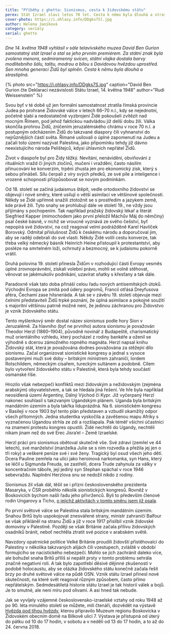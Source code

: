 ```yaml
---
title: "Příběhy z ghetta: Sionismus, cesta k židovskému státu"
perex: Stát Izrael slaví letos 70 let. Cesta k němu byla dlouhá a strastiplná, v dalším dílu Příběhů z ghetta ji připomíná Helena Janíková. Sionisumus měl řadu přívrženců i v Boskovicích.
cover-photo: https://i.ohlasy.info/DDgks7Sl.jpg
author: Helena Janíková
category: seriály
serial: ghetto
---
```


*Dne 14. května 1948 vyhlásil v sále telavivského muzea David Ben Gurion samostatný stát Izrael a stal se jeho prvním premiérem. Za státní znak byla zvolena menora, sedmiramenný svícen, státní vlajka dostala barvy modlitebního šálu, talitu, modrou a bílou s Davidovou hvězdou uprostřed. Sen mnoha generací Židů byl splněn. Cesta k němu byla dlouhá a strastiplná.*

{% photo src="https://i.ohlasy.info/DDgks7S.jpg" caption="David Ben Gurion čte Deklaraci nezávislosti Státu Izrael, 14. května 1948" author="Rudi Weissenstein" %}

Svou byť v té době už jen formální samostatnost ztratila římská provincie Judea po prohrané Židovské válce v letech 66–70 n.l., kdy se nejednotní, početně slabí a nedostatečně vyzbrojení Židé pokoušeli zvítězit nad mocným Římem, pod jehož faktickou nadvládou již delší dobu žili. Válka skončila prohrou Židů, zničením jeruzalémského chrámu v roce 70 n.l. a postupným odcházením Židů do takzvané diaspory čili vyhnanství do nejrůznějších částí světa. Římané usilovali o úplné zapomenutí na Judeu a začali toto území nazývat Palestina, jako připomínku tehdy již dávno neexistujícího národa Pelištejců, kdysi úhlavních nepřátel Židů.

Život v diaspoře byl pro Židy těžký. Nevítáni, nenáviděni, obviňováni z rituálních vražd či jiných zločinů, mučeni i vražděni, často násilím přinucováni ke konverzím, trpěni zhusta jen pro ekonomický zisk, který s sebou přinášeli. Sílu čerpali z víry svých předků, ze své píle a inteligence i vrozené schopnosti přizpůsobovat se novým podmínkám.

Od 18. století se začíná judaismus štěpit, vedle ortodoxního židovství se objevují i nové směry, které usilují o větší asimilaci ve většinové společnosti. Někdy se Židé upřímně snažili ztotožnit se s prostředím a jazykem země, kde právě žili. Tyto snahy se prohlubují dále ve století 19., ne vždy jsou přijímány s pochopením. Tak například pražský židovský lékař a literát Siegfried Kapper (mimochodem jako první přeložil Máchův Máj do němčiny) psal české básně, v nichž se vroucně vyznává ze svého češství, byť nepopírá své židovství, na což reagoval velmi podrážděně Karel Havlíček Borovský. Odmítal příslušnost Židů k českému národu a doporučoval jim, aby se raději odebrali do své vlasti. Někdy Židé volili cestu konverze, tak třeba velký německý básník Heinrich Heine přistoupil k protestantství, aby posléze na smrtelném loži, ochrnutý a bezmocný, se k judaismu pokorně vrátil.

Druhá polovina 19. století přinesla Židům v rozhodující části Evropy vesměs úplné zrovnoprávnění, získali volební právo, mohli se volně stěhovat, věnovat se jakémukoliv podnikání, uzavírat sňatky s křesťany a tak dále.

Paradoxně však tato doba přináší celou řadu nových antisemitských útoků. Východní Evropa se zmítá pod údery pogromů, Francií otřásá Dreyfusova aféra, Čechami zase hilsneriáda. A tak se v závěru 19. století objevuje mezi čelními představiteli Židů trpké poznání, že úplná asimilace a pokojné soužití s majoritní většinou patrně možné není, že jedinou záchranou pro Židovstvo je vznik židovského státu.  

Tento myšlenkový směr dostal název *sionismus* podle hory Sion v Jeruzalémě. Za hlavního (byť ne prvního) autora sionismu je považován Theodor Herzl (1860–1904), původně novinář z Budapeště, charismatický muž orientálního vzhledu, který pocházel  z rodiny bankéře a oženil se výhodně s dcerou zámožného ropného magnáta. Herzl napsal knihu Židovský stát, která je považována dodnes považována za stěžejní dílo sionismu. Začal organizovat sionistické kongresy a jednal s vysoce postavenými muži své doby – britským ministrem zahraničí, lordem Rotschildem, německým císařem, tureckým sultánem a podobně. Cílem bylo vytvoření židovského státu v Palestině, která byla tehdy součástí osmanské říše.  

Hrozilo však nebezpečí konfliktů mezi židovským a nežidovským (zejména arabským) obyvatelstvem, a tak se hledala jiná řešení. Ve hře byla například neosídlená území Argentiny, Dálný Východ či Kypr. Již vyčerpaný Herzl nakonec souhlasil s takzvaným Ugandským plánem. Uganda byla britským mandátním územím a byla takřka liduprázdná. Na 6. sionistickém kongresu v Basileji v roce 1903 byl tento plán představen a vzbudil okamžitý odpor všech přítomných. Jedna studentka vyskočila a zavěšenou mapu Afriky s vyznačenou Ugandou strhla ze zdi a rozšlapala. Pak téměř všichni účastníci na znamení protestu kongres opustili. Židé nechtěli do Ugandy, nechtěli nikam jinam než do své Erec Jisra’el – Země Izraelské.

Herzl práci pro sionismus obětoval skutečně vše. Své zdraví (zemřel ve 44 letech), své manželství (manželka Julie se s ním rozvedla a přežila jej jen o tři roky) a veškeré peníze své i své ženy. Tragický byl osud všech jeho dětí. Dcera Pauline zemřela na ulici jako heroinová narkomanka, syn Hans, který se léčil u Sigmunda Freuda, se zastřelil, dcera Trude zahynula za války v koncentračním táboře, její jediný syn Stephan spáchal v roce 1946 sebevraždu. Naplnění Herzlova snu se nedožil nikdo z rodiny.

Sionismus žil však dál, těšil se i přízni československého prezidenta Masaryka, v ČSR proběhlo několik sionistických kongresů. Rovněž v Boskovicích bychom našli řadu jeho přívrženců. Byli to především členové rodin Ungarovy a Ticho, [o jejichž aktivitách v tomto směru jsem již psala](http://www.ohlasy.info/clanky/2017/01/cesty-do-palestiny.html).

Po první světové válce se Palestina stala britským mandátním územím. Snahou Britů bylo uspokojovat znesvářené strany, ministr zahraničí Balfour se však přikláněl na stranu Židů a již v roce 1917 přislíbil vznik židovské domoviny v Palestině. Později se však Británie začala přílivu židovských osadníků bránit, neboť nechtěla ztratit své pozice v arabském světě.

Navzdory opatrnické politice Velké Británie proudili židovští přistěhovalci do Palestiny v několika takzvaných alijách čili vzestupech, zvláště v období formujícího se nacistického nebezpečí. Mohlo se jich zachránit daleko více, ale bohužel snaha Britů příliš si nepálit prsty v tomto problému sehrála značně negativní roli. A tak bylo zapotřebí děsivé dějinné zkušenosti v podobě holocaustu, aby se otázka židovského státu konečně začala řešit brzy po druhé světové válce na půdě OSN. Vznik státu Izrael přinesl nové skutečnosti, na které svět reagoval různým způsobem, často přímo nepřátelským. Sedmdesátiletá historie státu Izrael je tak historií válek a bojů. Je to smutné, ale není míru pod olivami. A asi hned tak nebude.

Jak se vyvíjely vzájemné československo-izraelské vztahy od roku 1948 až po 90. léta minulého století se můžete, milí čtenáři, dozvědět na výstavě [Hvězda pod tíhou hvězdy](http://www.muzeum-boskovicka.cz/hvezda%2Dpod%2Dtihou%2Dhvezdy/a-1170/p1=1098), kterou připravilo Muzeum regionu Boskovicka v Židovském obecním domě na Bílkově ulici 7. Výstava je přístupná od úterý do pátku od 10 do 17 hodin, v sobotu a v neděli od 13 do 17 hodin, a to až do 24. června 2018.
